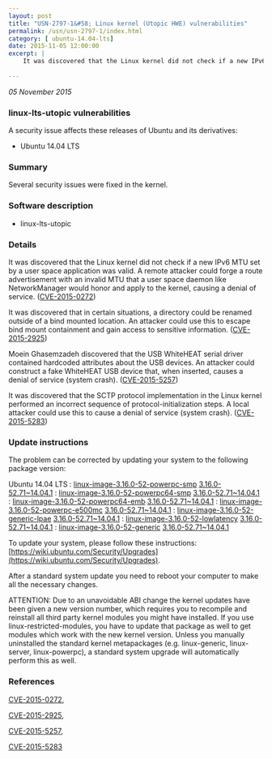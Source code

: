 ```yaml
---
layout: post
title: "USN-2797-1&#58; Linux kernel (Utopic HWE) vulnerabilities"
permalink: /usn/usn-2797-1/index.html
category: [ ubuntu-14.04-lts]
date: 2015-11-05 12:00:00
excerpt: |
    It was discovered that the Linux kernel did not check if a new IPv6 MTU set by a user space application was valid. A remote attacker could forge a route advertisement with an invalid MTU that a user space daemon like NetworkManager would honor and apply to the kernel, causing a denial of service. ([CVE-2015-0272](http://people.ubuntu.com/~ubuntu-security/cve/CVE-2015-0272))
    
--- 
```

 
 

*05 November 2015*

### linux-lts-utopic vulnerabilities

A security issue affects these releases of Ubuntu and its derivatives:

* Ubuntu 14.04 LTS

### Summary

Several security issues were fixed in the kernel. 

### Software description

* linux-lts-utopic 

### Details

It was discovered that the Linux kernel did not check if a new IPv6 MTU set by a user space application was valid. A remote attacker could forge a route advertisement with an invalid MTU that a user space daemon like NetworkManager would honor and apply to the kernel, causing a denial of service. ([CVE-2015-0272](http://people.ubuntu.com/~ubuntu-security/cve/CVE-2015-0272))

It was discovered that in certain situations, a directory could be renamed outside of a bind mounted location. An attacker could use this to escape bind mount containment and gain access to sensitive information. ([CVE-2015-2925](http://people.ubuntu.com/~ubuntu-security/cve/CVE-2015-2925))

Moein Ghasemzadeh discovered that the USB WhiteHEAT serial driver contained hardcoded attributes about the USB devices. An attacker could construct a fake WhiteHEAT USB device that, when inserted, causes a denial of service (system crash). ([CVE-2015-5257](http://people.ubuntu.com/~ubuntu-security/cve/CVE-2015-5257))

It was discovered that the SCTP protocol implementation in the Linux kernel performed an incorrect sequence of protocol-initialization steps. A local attacker could use this to cause a denial of service (system crash). ([CVE-2015-5283](http://people.ubuntu.com/~ubuntu-security/cve/CVE-2015-5283)) 

### Update instructions

The problem can be corrected by updating your system to the following package version:

Ubuntu 14.04 LTS
 : [linux-image-3.16.0-52-powerpc-smp](https://launchpad.net/ubuntu/+source/linux-lts-utopic) <span> [3.16.0-52.71~14.04.1](https://launchpad.net/ubuntu/+source/linux-lts-utopic/3.16.0-52.71~14.04.1) </span> 
 : [linux-image-3.16.0-52-powerpc64-smp](https://launchpad.net/ubuntu/+source/linux-lts-utopic) <span> [3.16.0-52.71~14.04.1](https://launchpad.net/ubuntu/+source/linux-lts-utopic/3.16.0-52.71~14.04.1) </span> 
 : [linux-image-3.16.0-52-powerpc64-emb](https://launchpad.net/ubuntu/+source/linux-lts-utopic) <span> [3.16.0-52.71~14.04.1](https://launchpad.net/ubuntu/+source/linux-lts-utopic/3.16.0-52.71~14.04.1) </span> 
 : [linux-image-3.16.0-52-powerpc-e500mc](https://launchpad.net/ubuntu/+source/linux-lts-utopic) <span> [3.16.0-52.71~14.04.1](https://launchpad.net/ubuntu/+source/linux-lts-utopic/3.16.0-52.71~14.04.1) </span> 
 : [linux-image-3.16.0-52-generic-lpae](https://launchpad.net/ubuntu/+source/linux-lts-utopic) <span> [3.16.0-52.71~14.04.1](https://launchpad.net/ubuntu/+source/linux-lts-utopic/3.16.0-52.71~14.04.1) </span> 
 : [linux-image-3.16.0-52-lowlatency](https://launchpad.net/ubuntu/+source/linux-lts-utopic) <span> [3.16.0-52.71~14.04.1](https://launchpad.net/ubuntu/+source/linux-lts-utopic/3.16.0-52.71~14.04.1) </span> 
 : [linux-image-3.16.0-52-generic](https://launchpad.net/ubuntu/+source/linux-lts-utopic) <span> [3.16.0-52.71~14.04.1](https://launchpad.net/ubuntu/+source/linux-lts-utopic/3.16.0-52.71~14.04.1) </span> 

To update your system, please follow these instructions: [https://wiki.ubuntu.com/Security/Upgrades](https://wiki.ubuntu.com/Security/Upgrades).

After a standard system update you need to reboot your computer to make all the necessary changes.

ATTENTION: Due to an unavoidable ABI change the kernel updates have been given a new version number, which requires you to recompile and reinstall all third party kernel modules you might have installed. If you use linux-restricted-modules, you have to update that package as well to get modules which work with the new kernel version. Unless you manually uninstalled the standard kernel metapackages (e.g. linux-generic, linux-server, linux-powerpc), a standard system upgrade will automatically perform this as well. 

### References

 
 [CVE-2015-0272](http://people.ubuntu.com/~ubuntu-security/cve/CVE-2015-0272), 

 [CVE-2015-2925](http://people.ubuntu.com/~ubuntu-security/cve/CVE-2015-2925), 

 [CVE-2015-5257](http://people.ubuntu.com/~ubuntu-security/cve/CVE-2015-5257), 

 [CVE-2015-5283](http://people.ubuntu.com/~ubuntu-security/cve/CVE-2015-5283)
 

